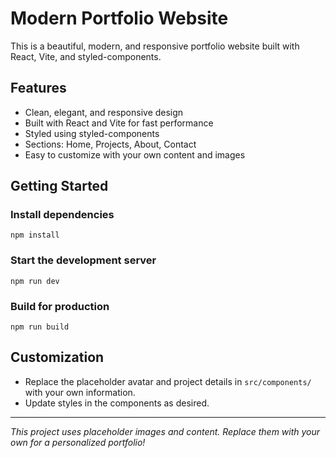# Modern Portfolio Website

This is a beautiful, modern, and responsive portfolio website built with React, Vite, and styled-components.

## Features
- Clean, elegant, and responsive design
- Built with React and Vite for fast performance
- Styled using styled-components
- Sections: Home, Projects, About, Contact
- Easy to customize with your own content and images

## Getting Started

### Install dependencies
```
npm install
```

### Start the development server
```
npm run dev
```

### Build for production
```
npm run build
```

## Customization
- Replace the placeholder avatar and project details in `src/components/` with your own information.
- Update styles in the components as desired.

---

*This project uses placeholder images and content. Replace them with your own for a personalized portfolio!*
